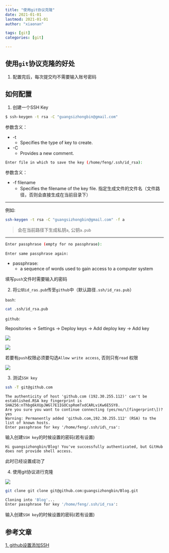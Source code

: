 ```yaml
---
title: "使用git协议克隆"
date: 2021-01-01
lastmod: 2021-01-01
author: "xiaonan"

tags: [git]
categories: [git]

---
```


## 使用`git`协议克隆的好处

1. 配置完后，每次提交均不需要输入账号密码

## 如何配置

1. 创建一个SSH Key

```bash
$ ssh-keygen -t rsa -C "guangsizhongbin@gmail.com"
```

参数含义：
- -t
	- Specifies the type of key to create.
- -C 
	- Provides a new comment.

```bash
Enter file in which to save the key (/home/feng/.ssh/id_rsa):
```

参数含义：
- -f filename
	- Specifies the filename of the key file.
指定生成文件的文件名（文件路径，否则会直接生成在当前目录下）

---
例如:

```bash
ssh-keygen -t rsa -C "guangsizhongbin@gmail.com" -f a
```

> 会在当前路径下生成私钥`a`, 公钥`a.pub`
---

```bash
Enter passphrase (empty for no passphrase):
 
Enter same passphrase again:
```

- passphrase:
	- a sequence of words used to gain access to a computer system

填写`push`文件时需要输入的密码

2. 将`公钥id_ras.pub`传至`github`中（默认路径`.ssh/id_ras.pub`）

`bash`:

```bash
cat .ssh/id_rsa.pub
```

`github`:

Repositories -> Settings -> Deploy keys -> Add deploy key -> Add key

![](https://img.fengqigang.cn//img/20210101150334.png)

![](https://img.fengqigang.cn//img/20210101150550.png)

若要有`push`权限必须要勾选`Allow write access`, 否则只有`read` 权限

![](https://img.fengqigang.cn//img/20210101154712.png)




3. 测试`SSH key`

```bash
ssh -T git@github.com
```

```
The authenticity of host 'github.com (192.30.255.112)' can't be established.RSA key fingerprint is SHA256:nThbg6kXUpJWGl7E1IGOCspRomTxdCARLviKw6E5SY8.
Are you sure you want to continue connecting (yes/no/\[fingerprint\])? yes
Warning: Permanently added 'github.com,192.30.255.112' (RSA) to the list of known hosts.
Enter passphrase for key '/home/feng/.ssh/id\_rsa':
```

输入创建`SSH key`的时候设置的密码(若有设置)

```
Hi guangsizhongbin/Blog! You've successfully authenticated, but GitHub does not provide shell access.
```
此时已经设置成功了

4. 使用git协议进行克隆

![](https://img.fengqigang.cn//img/20210101151055.png)

```bash
git clone git clone git@github.com:guangsizhongbin/Blog.git

Cloning into 'Blog'...
Enter passphrase for key '/home/feng/.ssh/id_rsa':
```

输入创建`SSH key`的时候设置的密码(若有设置)

## 参考文章
[1. github设置添加SSH](https://www.cnblogs.com/ayseeing/p/3572582.html)
